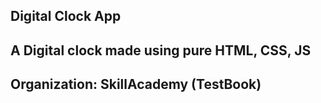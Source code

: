 ## Digital Clock App
## A Digital clock made using pure HTML, CSS, JS

## Organization: SkillAcademy (TestBook)
